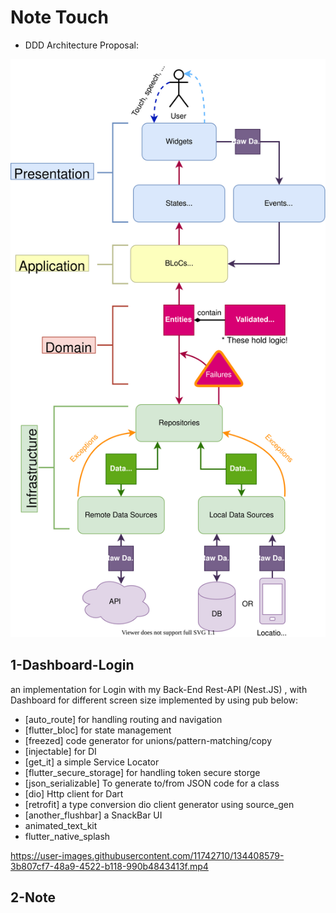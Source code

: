 # Note Touch

- DDD Architecture Proposal:
<img src="./ddd-architecture-proposal.svg">

## 1-Dashboard-Login
an implementation for Login with my Back-End Rest-API (Nest.JS) , with Dashboard for different screen size
implemented by using pub below:
- [auto_route] for handling routing and navigation 
- [flutter_bloc] for state management
- [freezed] code generator for unions/pattern-matching/copy
- [injectable] for DI
- [get_it] a simple Service Locator
- [flutter_secure_storage] for handling token secure storge
- [json_serializable] To generate to/from JSON code for a class
- [dio]  Http client for Dart
- [retrofit] a type conversion dio client generator using source_gen 
- [another_flushbar] a SnackBar UI
- animated_text_kit
- flutter_native_splash



https://user-images.githubusercontent.com/11742710/134408579-3b807cf7-48a9-4522-b118-990b4843413f.mp4



## 2-Note
